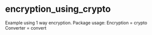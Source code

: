# encryption_using_crypto

Example using 1 way encryption.
Package usage:
Encryption = crypto
Converter = convert